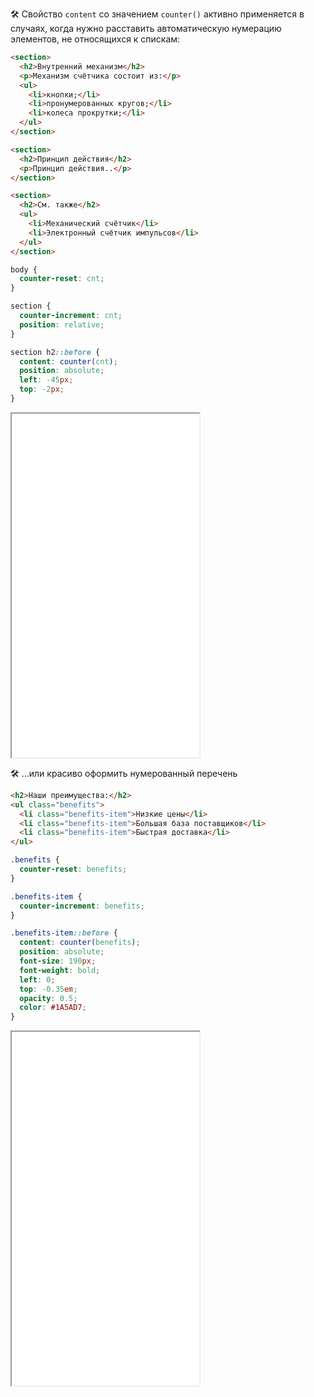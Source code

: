🛠 Свойство `content` со значением `counter()` активно применяется в случаях, когда нужно расставить автоматическую нумерацию элементов, не относящихся к спискам:

```html
<section>
  <h2>Внутренний механизм</h2>
  <p>Механизм счётчика состоит из:</p>
  <ul>
    <li>кнопки;</li>
    <li>пронумерованных кругов;</li>
    <li>колеса прокрутки;</li>
  </ul>
</section>

<section>
  <h2>Принцип действия</h2>
  <p>Принцип действия..</p>
</section>

<section>
  <h2>См. также</h2>
  <ul>
    <li>Механический счётчик</li>
    <li>Электронный счётчик импульсов</li>
  </ul>
</section>
```

```css
body {
  counter-reset: cnt;
}

section {
  counter-increment: cnt;
  position: relative;
}

section h2::before {
  content: counter(cnt);
  position: absolute;
  left: -45px;
  top: -2px;
}
```

<iframe title="Кастомный счётчик" src="../demos/counter/" height="550"></iframe>

🛠 ...или красиво оформить нумерованный перечень

```html
<h2>Наши преимущества:</h2>
<ul class="benefits">
  <li class="benefits-item">Низкие цены</li>
  <li class="benefits-item">Большая база поставщиков</li>
  <li class="benefits-item">Быстрая доставка</li>
</ul>
```

```css
.benefits {
  counter-reset: benefits;
}

.benefits-item {
  counter-increment: benefits;
}

.benefits-item::before {
  content: counter(benefits);
  position: absolute;
  font-size: 190px;
  font-weight: bold;
  left: 0;
  top: -0.35em;
  opacity: 0.5;
  color: #1A5AD7;
}
```

<iframe title="Нумерованный перечень" src="../demos/list/" height="566"></iframe>
